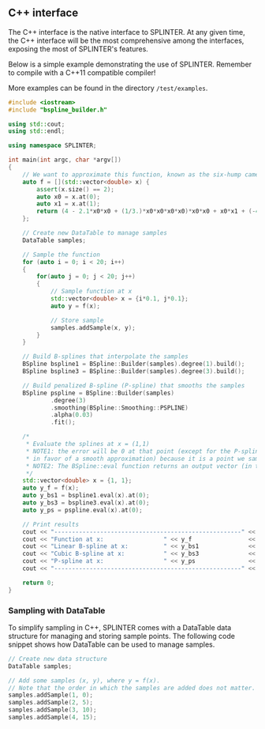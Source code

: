 ## C++ interface
The C++ interface is the native interface to SPLINTER. At any given time, the C++ interface will be the most comprehensive among the interfaces, exposing the most of SPLINTER's features.

Below is a simple example demonstrating the use of SPLINTER. Remember to compile with a C++11 compatible compiler!

More examples can be found in the directory `/test/examples`.

```c++
#include <iostream>
#include "bspline_builder.h"

using std::cout;
using std::endl;

using namespace SPLINTER;

int main(int argc, char *argv[])
{
    // We want to approximate this function, known as the six-hump camelback function
    auto f = [](std::vector<double> x) {
        assert(x.size() == 2);
        auto x0 = x.at(0);
        auto x1 = x.at(1);
        return (4 - 2.1*x0*x0 + (1/3.)*x0*x0*x0*x0)*x0*x0 + x0*x1 + (-4 + 4*x1*x1)*x1*x1;
    };

    // Create new DataTable to manage samples
    DataTable samples;

    // Sample the function
    for (auto i = 0; i < 20; i++)
    {
        for(auto j = 0; j < 20; j++)
        {
            // Sample function at x
            std::vector<double> x = {i*0.1, j*0.1};
            auto y = f(x);

            // Store sample
            samples.addSample(x, y);
        }
    }

    // Build B-splines that interpolate the samples
    BSpline bspline1 = BSpline::Builder(samples).degree(1).build();
    BSpline bspline3 = BSpline::Builder(samples).degree(3).build();

    // Build penalized B-spline (P-spline) that smooths the samples
    BSpline pspline = BSpline::Builder(samples)
            .degree(3)
            .smoothing(BSpline::Smoothing::PSPLINE)
            .alpha(0.03)
            .fit();

    /*
     * Evaluate the splines at x = (1,1)
     * NOTE1: the error will be 0 at that point (except for the P-spline, which may introduce an error
     * in favor of a smooth approximation) because it is a point we sampled at.
     * NOTE2: The BSpline::eval function returns an output vector (in this case of size 1)
     */
    std::vector<double> x = {1, 1};
    auto y_f = f(x);
    auto y_bs1 = bspline1.eval(x).at(0);
    auto y_bs3 = bspline3.eval(x).at(0);
    auto y_ps = pspline.eval(x).at(0);

    // Print results
    cout << "-----------------------------------------------------" << endl;
    cout << "Function at x:                 " << y_f                << endl;
    cout << "Linear B-spline at x:          " << y_bs1              << endl;
    cout << "Cubic B-spline at x:           " << y_bs3              << endl;
    cout << "P-spline at x:                 " << y_ps               << endl;
    cout << "-----------------------------------------------------" << endl;

    return 0;
}
```

### Sampling with DataTable
To simplify sampling in C++, SPLINTER comes with a DataTable data structure for managing and storing sample points. The following code snippet shows how DataTable can be used to manage samples. 
```c++
// Create new data structure
DataTable samples; 

// Add some samples (x, y), where y = f(x).
// Note that the order in which the samples are added does not matter.
samples.addSample(1, 0);
samples.addSample(2, 5);
samples.addSample(3, 10);
samples.addSample(4, 15);
```
